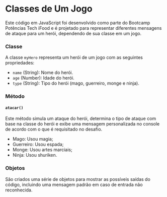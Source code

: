 # Classes de Um Jogo

Este código em JavaScript foi desenvolvido como parte do Bootcamp Potências Tech iFood e é projetado para representar diferentes mensagens de ataque para um herói, dependendo de sua classe em um jogo.

### Classe
A classe `myHero` representa um herói de um jogo com as seguintes propriedades:

- `name` (String): Nome do herói.
- `age` (Number): Idade do herói.
- `type` (String): Tipo do herói (mago, guerreiro, monge e ninja).

### Método

#### `atacar()`

Este método simula um ataque do herói, determina o tipo de ataque com base na classe do herói e exibe uma mensagem personalizada no console de acordo com o que é requisitado no desafio.

- Mago: Usou magia;
- Guerreiro: Usou espada;
- Monge: Usou artes marciais;
- Ninja: Usou shuriken.

### Objetos

São criados uma série de objetos para mostrar as possíveis saídas do código, incluindo uma mensagem padrão em caso de entrada não reconhecida.